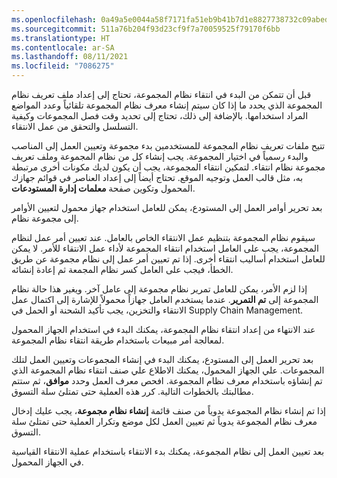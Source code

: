 ```yaml
---
ms.openlocfilehash: 0a49a5e0044a58f7171fa51eb9b41b7d1e8827738732c09abed2de569eb6a291
ms.sourcegitcommit: 511a76b204f93d23cf9f7a70059525f79170f6bb
ms.translationtype: HT
ms.contentlocale: ar-SA
ms.lasthandoff: 08/11/2021
ms.locfileid: "7086275"
---
```

قبل أن تتمكن من البدء في انتقاء نظام المجموعة، تحتاج إلى إعداد ملف تعريف نظام المجموعة الذي يحدد ما إذا كان سيتم إنشاء معرف نظام المجموعة تلقائياً وعدد المواضع المراد استخدامها. بالإضافة إلى ذلك، تحتاج إلى تحديد وقت فصل المجموعات وكيفية التسلسل والتحقق من عمل الانتقاء.
 
تتيح ملفات تعريف نظام المجموعة للمستخدمين بدء مجموعة وتعيين العمل إلى المناصب والبدء رسمياً في اختيار المجموعة. يجب إنشاء كل من نظام المجموعة وملف تعريف مجموعة نظام انتقاء. لتمكين انتقاء المجموعة، يجب أن يكون لديك مكونات أخرى مرتبطة به، مثل قالب العمل وتوجيه الموقع. تحتاج أيضاً إلى إعداد العناصر في قوائم جهازك المحمول وتكوين صفحة **معلمات إدارة المستودعات**.

بعد تحرير أوامر العمل إلى المستودع، يمكن للعامل استخدام جهاز محمول لتعيين الأوامر إلى مجموعة نظام.

سيقوم نظام المجموعة بتنظيم عمل الانتقاء الخاص بالعامل. عند تعيين أمر عمل لنظام المجموعة، يجب على العامل استخدام انتقاء المجموعة لأداء عمل الانتقاء للأمر. لا يمكن للعامل استخدام أساليب انتقاء أخرى. إذا تم تعيين أمر عمل إلى نظام مجموعة عن طريق الخطأ، فيجب على العامل كسر نظام المجمعة ثم إعادة إنشائه.

إذا لزم الأمر، يمكن للعامل تمرير نظام مجموعة إلى عامل آخر. ويغير هذا حالة نظام المجموعة إلى **تم التمرير**. عندما يستخدم العامل جهازاً محمولاً للإشارة إلى اكتمال عمل الانتقاء والتخزين، يجب تأكيد الشحنة أو الحمل في Supply Chain Management.

عند الانتهاء من إعداد انتقاء نظام المجموعة، يمكنك البدء في استخدام الجهاز المحمول لمعالجة أمر مبيعات باستخدام طريقة انتقاء نظام المجموعة.

بعد تحرير العمل إلى المستودع، يمكنك البدء في إنشاء المجموعات وتعيين العمل لتلك المجموعات. علي الجهاز المحمول، يمكنك الاطلاع علي صنف انتقاء نظام المجموعة الذي تم إنشاؤه باستخدام معرف نظام المجموعة.
افحص معرف العمل وحدد **موافق**، ثم ستتم مطالبتك بالخطوات التالية. كرر هذه العملية حتى تمتلئ سلة التسوق.

إذا تم إنشاء نظام المجموعة يدوياً من صنف قائمة **إنشاء نظام مجموعة**، يجب عليك إدخال معرف نظام المجموعة يدوياً ثم تعيين العمل لكل موضع وتكرار العملية حتى تمتلئ سلة التسوق.

بعد تعيين العمل إلى نظام المجموعة، يمكنك بدء الانتقاء باستخدام عملية الانتقاء القياسية في الجهاز المحمول. 
